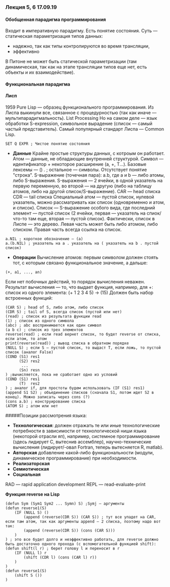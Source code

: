 ### Лекция 5, 6 17.09.19

#### Обобщенная парадигма программирования
Входит в императивную парадигму. Есть понятие состояния. Суть — статическая параметризация типов данных:

* надежно, так как типы контролируются во время трансляции,
* эффективно

В Питоне не может быть статической параметризации (там динамическая, так как на этапе трансляции типов еще нет, есть объекты и их взаимодействие).

#### Функциональная парадигма 

#### Лисп
1959
Pure Lisp — образец функционального программирования. Из Лиспа выкинули все, связанное с процедурностью (так как иначе — мультипарадигмальность).
List Processing
Но на самом деле — язык обработки S-expression, символьное вырадение (список — самый частый представитель).
Самый популярный стандарт Лиспа — Common Lisp.

```Lisp
SET Q EXPR ; Чистое понятие состояния
```

* **Данные**
    Крайне простые структуры данных, с котроым он работает.
    Атом — данные, не обладающие внутренней структурой. 
    Символ — идентификатор + некоторое расширение (а, +, Т...).
    Базовые лексемы — () . ; остальное — символы. 
    Отсутствует понятие "строка".
    S-выражение (точечная пара): a.b, где a и b — либо атомы, либо S-выражения.
   S-выражения — 2 ячейки, в одной указатель на первую переменную, во второй — на другую (либо на таблицу атомов, либо на другой список/S-выражение).
   CAR — head списка
   CDR — tail списка
   Специальный атом — пустой список, нулевой указатель, можно рассматривать как список (одновременно и атом, и список).
   Список — S-выражение особого вида, где последний элемент — пустой список (2 ячейки, первая — указатель на спиок/что-то там еще, вторая — пустой список).
   Фактически, список в Лиспе — это дерево.
 Левая часть может быть либо атомом, либо списком. Правая часть всегда ссылка на список.
```Lisp
a.NIL ; короткое обозначение — (а)
a.(b.NIL) ; указатель на а . указатель на ( указатель на b . пустой список)
```
    

* **Операции**
Вычисление атомов:
первым символом должен стоять тот, с которым связано функциональное значение, а дальше: 
```Lisp
(+, a1, ..., an)
```
Если нет побочных действий, то порядок вычисления неважен. 
Результат вычисления — то, что выдает функция, например, для +: список из одного элемента: (+ 1 2 3 4 5) -> (15)
Должен быть набор встроенных функций:
```Lisp
(CAR S) ; head of S, либо атом, либо список
(CDR S) ; tail of S, всегда список (пустой или нет)
(read) ; список из результата функции read
(1) ; список из одного символа
(abc) ; abc воспринимается как один символ
(a b c) ; список из трех элементов
reverse(read) ; если read вернет список, то будет reverse от списка, если атом, то атом
print(reverse(read)) ; вывод списка в обратном порядке
(NULL S) ; если S — пустой список, то выдаст Т, если ложь, то пустой список (аналог False)
(COND (S1) res1
	  (S2) res2
	   ...
	  (Sn) resn
) ;вычисляется, пока не сработает одно из условий
(COND (S1) res1
	  (T)  res2 
) ; аналог if, для простоты будем использовать (IF (S1) res1)
(append S1 S2) ; объединение списков (сначала S1, потом идет S2 в конец). Можно записать через cons (?)
(cons a.b) ; конструирование списка
(ATOM S) ; атом или нет

```


#####Позиции рассмотрения языка:

* **Технологическая**: 
    должен отражать те или иные технологические потребности в зависимости от технологической ниши языка (некоторой отрасли яп), например, системное программирование (здесь лидирует С, вытеснив ассемблер), научно-технические вычисления (лидирует/-овал Fortran, теперь вытесняется R, matlab).
* **Авторская**
   добавление какой-либо функциональности (модули, динамическое программирование) при необходимости.
* **Реализаторская**
* **Семиотическая**
* **Социальная**

RAD — rapid application development
REPL — read-evaluate-print


**Функция reverse на Lisp**

```Lisp
(defun Sym (Sym1 Sym2 ... Symn) S) ;Symj — аргументы
(defun reverse1(S) 
	(IF (NULL S) ()
	    (append (reverse(CDR S)) (CAR S)) ; тут все упадет на CAR, если там атом, так как аргументы append — 2 списка, поэтому надо вот так:
	    (append (reverse(CDR S)) (cons (CAR S)))
	)
) ; это все будет долго и неэффективно работать, для reverse должно быть достаточно одного прохода (с вспомогательной функцией shift):
(defun shift(l r) ; берет голову l и переносит в r
	(IF (NULL l) r
	    (shift (CDR l) (cons (CAR l) r))
	)
)
(defun reverse1(S) 
	(shift S ())
)
	
```
